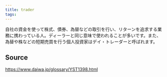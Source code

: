 ```yaml
---
title: trader
tags: 
---
```


自社の資金を使って株式、債券、為替などの取引を行い、リターンを追求する業務に携わっている人。ディーラーと同じ意味で使われることが多いです。また、為替や株などの短期売買を行う個人投資家はデイ・トレーダーと呼ばれます。

## Source
https://www.daiwa.jp/glossary/YST1398.html